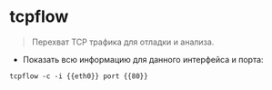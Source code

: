 # tcpflow

> Перехват TCP трафика для отладки и анализа.

- Показать всю информацию для данного интерфейса и порта:

`tcpflow -c -i {{eth0}} port {{80}}`

